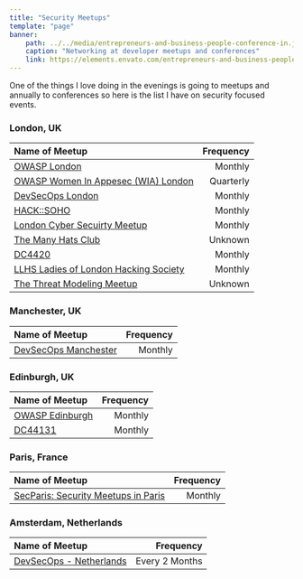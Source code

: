 ```yaml
---
title: "Security Meetups"
template: "page"
banner:
    path: ../../media/entrepreneurs-and-business-people-conference-in.jpg
    caption: "Networking at developer meetups and conferences"
    link: https://elements.envato.com/entrepreneurs-and-business-people-conference-in-3SXUTJR
---
```


One of the things I love doing in the evenings is going to meetups and annually to conferences so here is the list I have on security focused events.

### London, UK

| Name of Meetup                                                                                         | Frequency |
| :----------------------------------------------------------------------------------------------------- | --------: |
| [OWASP London](https://www.eventbrite.co.uk/o/owasp-london-chapter-9790101329)                         |   Monthly |
| [OWASP Women In Appesec (WIA) London](https://www.meetup.com/womeninappsec/events/259867481/)          | Quarterly |
| [DevSecOps London](https://www.meetup.com/DevSecOps-London-Gathering/)                                 |   Monthly |
| [HACK::SOHO](https://www.eventbrite.com/o/ioactive-12768844588)                                        |   Monthly |
| [London Cyber Secuirty Meetup](https://www.meetup.com/London-Cyber-Capital-One/)                       |   Monthly |
| [The Many Hats Club](https://www.meetup.com/The-Many-Hats-Club/)                                       |   Unknown |
| [DC4420](https://dc4420.org/)                                                                          |   Monthly |
| [LLHS Ladies of London Hacking Society](https://www.meetup.com/LLHS-Ladies-of-London-Hacking-Society/) |   Monthly |
| [The Threat Modeling Meetup](https://www.meetup.com/The-Threat-Modeling-Meetup/) |   Unknown |

### Manchester, UK

| Name of Meetup                                                       | Frequency |
| :------------------------------------------------------------------- | --------: |
| [DevSecOps Manchester](https://www.meetup.com/DevSecOps-Manchester/) |   Monthly |

### Edinburgh, UK

| Name of Meetup                                                               | Frequency |
| :--------------------------------------------------------------------------- | --------: |
| [OWASP Edinburgh](https://www.eventbrite.co.uk/o/owasp-scotland-12914448732) |   Monthly |
| [DC44131](http://dc44131.org/)                                               |   Monthly |

### Paris, France

| Name of Meetup                                                                 | Frequency |
| :----------------------------------------------------------------------------- | --------: |
| [SecParis: Security Meetups in Paris](https://www.meetup.com/SecParis-Meetup/) |   Monthly |

### Amsterdam, Netherlands

| Name of Meetup                                                           |      Frequency |
| :----------------------------------------------------------------------- | -------------: |
| [DevSecOps - Netherlands](https://www.meetup.com/DevSecOps-Netherlands/) | Every 2 Months |
